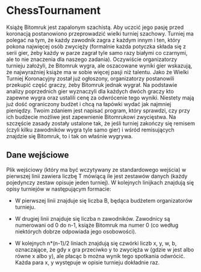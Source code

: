 # ChessTournament

Książę Bitomruk jest zapalonym szachistą. Aby uczcić jego pasję przed koronacją postanowiono przeprowadzić wielki turniej szachowy. Turniej ma polegać na tym, że każdy zawodnik zagra z każdym innym i ten, który pokona najwięcej osób zwycięży (formalnie każda potyczka składa się z serii gier, żeby każdy w parze zagrał tyle samo razy białymi co czarnymi, ale to nie znaczenia dla naszego zadania). Oczywiście organizatorzy turnieju założyli, że Bitomruk wygra, ale oszacowane wyniki gier wskazują, że najwyraźniej książe ma w sobie więcej pasji niż talentu. Jako że Wielki Turniej Koronacyjny został już ogłoszony, organizatorzy postanowili przekupić część graczy, żeby Bitomruk jednak wygrał. Na podstawie analizy poprzednich gier wyznaczyli dla każdych dwóch graczy kto zapewne wygra oraz ustalili cenę za odwrócenie tego wyniki. Niestety mają już dość ograniczony budżet i chcą na łapówki wydać jak najmniej pieniędzy. Twoim zdaniem jest napisać program, który sprawdzi, czy przy ich budżecie możliwe jest zapewnienie Bitomrukowi zwycięstwa. Na szczęście zasady zostały ustalone tak, że jeśli turniej zakończy się remisem (czyli kilku zawodników wygra tyle samo gier) i wśród remisujących znajdzie się Bitomruk, to i tak on właśnie wygrywa.

## Dane wejściowe
Plik wejściowy (który ma być wczytywany ze standardowego wejścia) w pierwszej linii zawiera liczbę T mówiącą ile jest zestawów danych (każdy pojedynczy zestaw opisuje jeden turniej). W kolejnych linijkach znajdują się opisy turniejów w następującym formacie:

- W pierwszej linii znajduje się liczba B, będąca budżetem organizatorów turnieju.

- W drugiej linii znajduje się liczba n zawodników. Zawodnicy są numerowani od 0 do n-1, książe Bitomruk ma numer 0 (co według niektórych dobrze odpowiada jego osobowości).

- W kolejnych n*(n-1)/2 liniach znajdują się czwórki liczb x, y, w, b, oznaczające, że gdy x gra przeciwko y to zwycięża w (gdzie w jest albo równe x albo y), ale płacąc b można wynik tego spotkania odwrócić. Każda para x, y występuje w opisie turnieju dokładnie raz.

